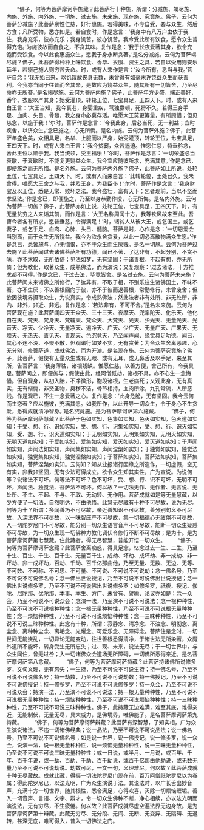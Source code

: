 <!-- { "loadSidebar": true } -->
　　“佛子，何等为菩萨摩诃萨施藏？此菩萨行十种施，所谓：分减施、竭尽施、内施、外施、内外施、一切施、过去施、未来施、现在施、究竟施。佛子，云何为菩萨分减施？此菩萨禀性仁慈，好行惠施。若得美味，不专自受，要与众生，然后方食；凡所受物，悉亦如是。若自食时，作是念言：‘我身中有八万户虫依于我住，我身充乐，彼亦充乐；我身饥苦，彼亦饥苦。我今受此所有饮食，愿令众生普得充饱。’为施彼故而自食之，不贪其味。复作是念：‘我于长夜爱著其身，欲令充饱而受饮食。今以此食惠施众生，愿我于身永断贪著。’是名分减施。云何为菩萨竭尽施？佛子，此菩萨得种种上味饮食、香华、衣服、资生之具，若自以受用则安乐延年，若辍己施人则穷苦夭命。时，或有人来作是言：‘汝今所有，悉当与我。’菩萨自念：‘我无始已来，以饥饿故丧身无数，未曾得有如毫末许饶益众生而获善利。今我亦当同于往昔而舍其命，是故应为饶益众生，随其所有一切皆舍，乃至尽命亦无所吝。’是名竭尽施。云何为菩萨内施？佛子，此菩萨年方少盛，端正美好，香华、衣服以严其身；始受灌顶，转轮王位，七宝具足，王四天下。时，或有人来白王言：‘大王当知，我今衰老，身婴重疾，茕独羸顿，死将不久。若得王身手足、血肉、头目、骨髓，我之身命必冀存活。唯愿大王莫更筹量，有所顾惜；但见慈念，以施于我！’尔时，菩萨作是念言：‘今我此身，后必当死，无一利益；宜时疾舍，以济众生。’念已施之，心无所悔。是名内施。云何为菩萨外施？佛子，此菩萨年盛色美，众相具足，名华、上服而以严身，始受灌顶，转轮王位，七宝具足，王四天下。时，或有人来白王言：‘我今贫窭，众苦逼迫。惟愿仁慈，特垂矜念，舍此王位以赡于我。我当统领，受王福乐！’尔时，菩萨作是念言：‘一切荣盛必当衰歇，于衰歇时，不能复更饶益众生。我今宜应随彼所求，充满其意。’作是念已，即便施之而无所悔。是名外施。云何为菩萨内外施？佛子，此菩萨如上所说，处轮王位，七宝具足，王四天下。时，或有人而来白言：‘此转轮位，王处已久，我未曾得。唯愿大王舍之与我，并及王身，为我臣仆！’尔时，菩萨作是念言：‘我身财宝及以王位，悉是无常、败坏之法。我今盛壮，富有天下；乞者现前，当以不坚而求坚法。’作是念已，即便施之，乃至以身恭勤作役，心无所悔。是名内外施。云何为菩萨一切施？佛子，此菩萨亦如上说，处轮王位，七宝具足，王四天下。时，有无量贫穷之人来诣其前，而作是言：‘大王名称周闻十方，我等钦风故来至此。吾曹今者各有所求，愿普垂慈，令得满足！’时，诸贫人从彼大王，或乞国土，或乞妻子，或乞手足、血肉、心肺、头目、髓脑。菩萨是时，心作是念：‘一切恩爱会当别离，而于众生无所饶益。我今为欲永舍贪爱，以此一切必离散物满众生愿。’作是念已，悉皆施与，心无悔恨，亦不于众生而生厌贱。是名一切施。云何为菩萨过去施？此菩萨闻过去诸佛菩萨所有功德，闻已不著，了达非有，不起分别，不贪不味，亦不求取，无所依倚；见法如梦，无有坚固；于诸善根，不起有想，亦无所倚；但为教化，取著众生，成熟佛法，而为演说；又复观察：‘过去诸法，十方推求都不可得。’作是念已，于过去法，毕竟皆舍。是名过去施。云何为菩萨未来施？此菩萨闻未来诸佛之所修行，了达非有，不取于相，不别乐往生诸佛国土，不味不著，亦不生厌；不以善根回向于彼，亦不于彼而退善根，常勤修行，未曾废舍；但欲因彼境界摄取众生，为说真实，令成熟佛法；然此法者非有处所、非无处所，非内、非外，非近、非远。复作是念：‘若法非有，不可不舍。’是名未来施。云何为菩萨现在施？此菩萨闻四天王众天、三十三天、夜摩天、兜率陀天、化乐天、他化自在天、梵天、梵身天、梵辅天、梵众天、大梵天、光天、少光天、无量光天、光音天、净天、少净天、无量净天、遍净天、广天、少广天、无量广天、广果天、无烦天、无热天、善见天、善现天、色究竟天，乃至闻声闻、缘觉具足功德。闻已，其心不迷不没、不聚不散，但观诸行如梦不实，无有贪著；为令众生舍离恶趣，心无分别，修菩萨道，成就佛法，而为开演。是名现在施。云何为菩萨究竟施？佛子，此菩萨，假使有无量众生或有无眼、或有无耳、或无鼻舌及以手足，来至其所，告菩萨言：‘我身薄祜，诸根残缺。惟愿仁慈，以善方便，舍己所有，令我具足。’菩萨闻之，即便施与；假使由此，经阿僧祇劫，诸根不具，亦不心生一念悔惜。但自观身，从初入胎，不净微形，胞段诸根，生老病死；又观此身，无有真实，无有惭愧，非贤圣物，臭秽不洁，骨节相持，血肉所涂，九孔常流，人所恶贱。作是观已，不生一念爱著之心。复作是念：‘此身危脆，无有坚固。我今云何而生恋著？应以施彼，充满其愿。如我所作，以此开导一切众生，令于身心不生贪爱，悉得成就清净智身。’是名究竟施。是为菩萨摩诃萨第六施藏。
　　“佛子，何等为菩萨摩诃萨慧藏？此菩萨于色如实知，色集如实知，色灭如实知，色灭道如实知；于受、想、行、识如实知，受、想、行、识集如实知，受、想、行、识灭如实知，受、想、行、识灭道如实知；于无明如实知，无明集如实知，无明灭如实知，无明灭道如实知；于爱如实知，爱集如实知，爱灭如实知，爱灭道如实知；于声闻如实知，声闻法如实知，声闻集如实知，声闻涅槃如实知；于独觉如实知，独觉法如实知，独觉集如实知，独觉涅槃如实知；于菩萨如实知，菩萨法如实知，菩萨集如实知，菩萨涅槃如实知。云何知？知从业报诸行因缘之所造作，一切虚假，空无有实，非我非坚固，无有少法可得成立。欲令众生知其实性，广为宣说。为说何等？说诸法不可坏。何等法不可坏？色不可坏，受、想、行、识不可坏，无明不可坏，声闻法、独觉法、菩萨法不可坏。何以故？一切法无作、无作者、无言说、无处所、不生、不起、不与、不取、无动转、无作用。菩萨成就如是等无量慧藏，以少方便了一切法，自然明达，不由他悟。此慧无尽藏有十种不可尽故，说为无尽。何等为十？所谓：多闻善巧不可尽故，亲近善知识不可尽故，善分别句义不可尽故，入深法界不可尽故，以一味智庄严不可尽故，集一切福德心无疲倦不可尽故，入一切陀罗尼门不可尽故，能分别一切众生语言音声不可尽故，能断一切众生疑惑不可尽故，为一切众生现一切佛神力教化调伏令修行不断不可尽故；是为十。是为菩萨摩诃萨第七慧藏。住此藏者，得无尽智慧，普能开悟一切众生。
　　“佛子，何等为菩萨摩诃萨念藏？此菩萨舍离痴惑，得具足念，忆念过去一生、二生，乃至十生、百生、千生、百千生、无量百千生，成劫、坏劫、成坏劫、非一成劫、非一坏劫、非一成坏劫，百劫、千劫、百千亿那由他，乃至无量、无数、无边、无等、不可数、不可称、不可思、不可量、不可说、不可说不可说劫；念一佛名号，乃至不可说不可说佛名号；念一佛出世说授记，乃至不可说不可说佛出世说授记；念一佛出世说修多罗，乃至不可说不可说佛出世说修多罗；如修多罗，祇夜、授记、伽陀、尼陀那、优陀那、本事、本生、方广、未曾有、譬喻、论议亦如是；念一众会，乃至不可说不可说众会；念演一法，乃至演不可说不可说法；念一根种种性，乃至不可说不可说根种种性；念一根无量种种性，乃至不可说不可说根无量种种性；念一烦恼种种性，乃至不可说不可说烦恼种种性；念一三昧种种性，乃至不可说不可说三昧种种性。此念有十种，所谓：寂静念、清净念、不浊念、明彻念、离尘念、离种种尘念、离垢念、光耀念、可爱乐念、无障碍念。菩萨住是念时，一切世间无能娆乱，一切异论无能变动，往世善根悉得清净，于诸世法无所染著，众魔外道所不能坏，转身受生无所忘失；过、现、未来，说法无尽；于一切世界中，与众生同住，曾无过咎；入一切诸佛众会道场无所障碍，一切佛所悉得亲近。是名菩萨摩诃萨第八念藏。
　　“佛子，何等为菩萨摩诃萨持藏？此菩萨持诸佛所说修多罗，文句义理，无有忘失；一生持，乃至不可说不可说生持；持一佛名号，乃至不可说不可说佛名号；持一劫数，乃至不可说不可说劫数；持一佛授记，乃至不可说不可说佛授记；持一修多罗，乃至不可说不可说修多罗；持一众会，乃至不可说不可说众会；持演一法，乃至演不可说不可说法；持一根无量种种性，乃至不可说不可说根无量种种性；持一烦恼种种性，乃至不可说不可说烦恼种种性；持一三昧种种性，乃至不可说不可说三昧种种性。佛子，此持藏无边难满，难至其底，难得亲近，无能制伏，无量无尽，具大威力，是佛境界，唯佛能了。是名菩萨摩诃萨第九持藏。
　　“佛子，何等为菩萨摩诃萨辩藏？此菩萨有深智慧，了知实相，广为众生演说诸法，不违一切诸佛经典；说一品法，乃至不可说不可说品法；说一佛名号，乃至不可说不可说佛名号；如是说一世界，说一佛授记，说一修多罗，说一众会，说演一法，说一根无量种种性，说一烦恼无量种种性，说一三昧无量种种性，乃至说不可说不可说三昧无量种种性；或一日说，或半月、一月说，或百年、千年、百千年说，或一劫、百劫、千劫、百千劫说，或百千亿那由他劫说，或无数无量乃至不可说不可说劫说。劫数可尽，一文一句，义理难尽。何以故？此菩萨成就十种无尽藏故。成就此藏，得摄一切法陀罗尼门现在前，百万阿僧祇陀罗尼以为眷属；得此陀罗尼已，以法光明，广为众生演说于法。其说法时，以广长舌出妙音声，充满十方一切世界，随其根性，悉令满足，心得欢喜，灭除一切烦恼缠垢。善入一切音声、言语、文字、辩才，令一切众生佛种不断，净心相续，亦以法光明而演说法，无有穷尽，不生疲倦。何以故？此菩萨成就尽虚空遍法界无边身故。是为菩萨摩诃萨第十辩藏。此藏无穷尽、无分段、无间、无断、无变异、无隔碍、无退转，甚深无底，难可得入，普入一切佛法之门。
